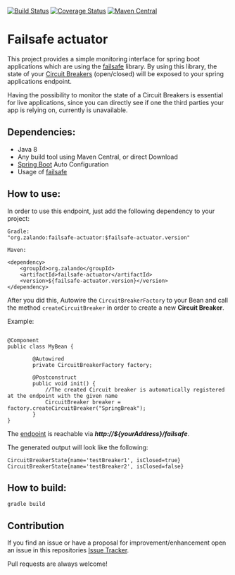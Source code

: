 [![Build Status](https://travis-ci.org/MALPI/failsafe-actuator.svg?branch=master)](https://travis-ci.org/MALPI/failsafe-actuator)
[![Coverage Status](https://coveralls.io/repos/github/MALPI/failsafe-actuator/badge.svg?branch=master)](https://coveralls.io/github/MALPI/failsafe-actuator?branch=master)
[![Maven Central](https://img.shields.io/maven-central/v/org.zalando/failsafe-actuator.svg)](https://maven-badges.herokuapp.com/maven-central/org.zalando/failsafe-actuator)

# Failsafe actuator

This project provides a simple monitoring interface for spring boot applications which are using the [failsafe](https://github.com/jhalterman/failsafe) library. 
By using this library, the state of your [Circuit Breakers](http://martinfowler.com/bliki/CircuitBreaker.html) (open/closed) will be exposed to your spring applications endpoint.

Having the possibility to monitor the state of a Circuit Breakers is essential for live applications, since you can directly see if one the third parties
your app is relying on, currently is unavailable.

## Dependencies:

* Java 8
* Any build tool using Maven Central, or direct Download
* [Spring Boot](http://projects.spring.io/spring-boot/) Auto Configuration
* Usage of [failsafe](https://github.com/jhalterman/failsafe)

## How to use:

In order to use this endpoint, just add the following dependency to your project:

```
Gradle:
"org.zalando:failsafe-actuator:$failsafe-actuator.version"

Maven:

<dependency>
    <groupId>org.zalando</groupId>
    <artifactId>failsafe-actuator</artifactId>
    <version>${failsafe-actuator.version}</version>
</dependency>
```

After you did this, Autowire the `CircuitBreakerFactory` to your Bean and call the method `createCircuitBreaker` in order to create a new **Circuit Breaker**.

Example:

```

@Component
public class MyBean {
    
        @Autowired
        private CircuitBreakerFactory factory;
        
        @Postconstruct
        public void init() {
            //The created Circuit breaker is automatically registered at the endpoint with the given name
            CircuitBreaker breaker = factory.createCircuitBreaker("SpringBreak");
        }
}
```

The [endpoint](http://docs.spring.io/spring-boot/docs/current/reference/html/production-ready-endpoints.html) is reachable via _**http://${yourAddress}/failsafe**_.

The generated output will look like the following:

```
CircuitBreakerState{name='testBreaker1', isClosed=true}
CircuitBreakerState{name='testBreaker2', isClosed=false}
```

## How to build:

```
gradle build
```

## Contribution

If you find an issue or have a proposal for improvement/enhancement open an issue in this repositories [Issue Tracker](https://github.com/zalando-incubator/failsafe-actuator/issues).

Pull requests are always welcome!




